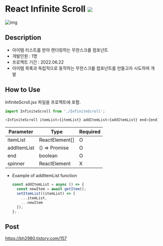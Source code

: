 # React Infinite Scroll  <img src="https://img.shields.io/badge/React-61DAFB?style=round&logo=React&logoColor=white">

![img](https://user-images.githubusercontent.com/74360958/174838337-7ac050f5-836e-4672-b27e-ac2092699a81.gif)

## Description
* 아이템 리스트를 받아 렌더링하는 무한스크롤 컴포넌트
* 개발인원 : 1명
* 프로젝트 기간 : 2022.06.22
* 아이템 목록과 독립적으로 동작하는 무한스크롤 컴포넌트를 만들고자 시도하여 개발

## How to Use

InfiniteScroll.jsx 파일을 프로젝트에 포함.

```javascript
import InfiniteScroll from './InfiniteScroll';

<InfiniteScroll itemList={itemList} addItemList={addItemList} end={end} spinner={spinner} />
```

|Parameter|Type|Required|
|---|---|-|
|itemList|ReactElement[]|O|
|addItemList|() => Promise<void>|O|
|end|boolean|O|
|spinner|ReactElement|X|
  
* Example of addItemList function
  
  ```javascript
  const addItemList = async () => {
    const newItem = await getItem();
    setItemList((itemList) => [
      ...itemList,
      ...newItem
    ]);
  };
  ```
  
## Post
https://bh2980.tistory.com/157

